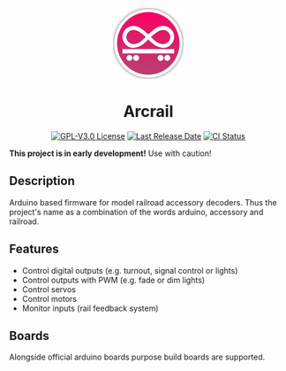 <p align="center"><img src="docs/media/arcrail-circle-512.png" height="128" alt="Arcrail Logo" /></p>

<h1 align="center">Arcrail</h1>

<p align="center">
    <a href="/LICENSE"><img alt="GPL-V3.0 License" src="https://img.shields.io/github/license/markatk/arcrail.svg"></a>
    <a href="https://github.com/markatk/arcrail/releases"><img alt="Last Release Date" src="https://img.shields.io/github/release-date/markatk/arcrail"></a>
    <a href="https://github.com/markatk/arcrail/actions"><img alt="CI Status" src="https://github.com/markatk/arcrail/actions/workflows/platformio.yml/badge.svg"></a>
</p>

__This project is in early development!__ Use with caution!

## Description

Arduino based firmware for model railroad accessory decoders. Thus the project's name as a combination of the words arduino, accessory and railroad.

## Features

- Control digital outputs (e.g. turnout, signal control or lights)
- Control outputs with PWM (e.g. fade or dim lights)
- Control servos
- Control motors
- Monitor inputs (rail feedback system)

## Boards

Alongside official arduino boards purpose build boards are supported.
